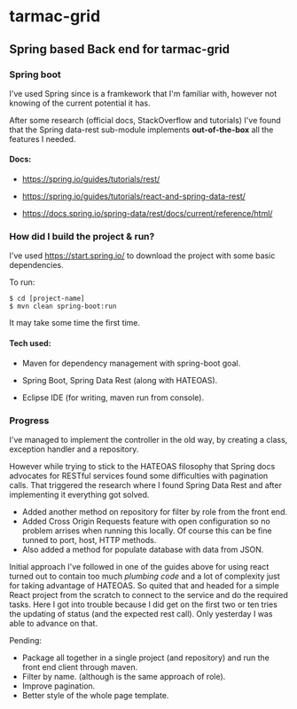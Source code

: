 # tarmac-grid

## Spring based Back end for tarmac-grid

### Spring boot

I've used Spring since is a framkework that I'm familiar with, however not knowing of the current potential it has.

After some research (official docs, StackOverflow and tutorials) I've found that the Spring data-rest sub-module implements **out-of-the-box** all the features I needed.

#### Docs:

* https://spring.io/guides/tutorials/rest/

* https://spring.io/guides/tutorials/react-and-spring-data-rest/

* https://docs.spring.io/spring-data/rest/docs/current/reference/html/

### How did I build the project & run?

I've used https://start.spring.io/ to download the project with some basic dependencies.

To run:

```shell
$ cd [project-name]
$ mvn clean spring-boot:run
```

It may take some time the first time.

#### Tech used:

* Maven for dependency management with spring-boot goal.

* Spring Boot, Spring Data Rest (along with HATEOAS).

* Eclipse IDE (for writing, maven run from console).

### Progress

I've managed to implement the controller in the old way, by creating a class, exception handler and a repository.

However while trying to stick to the HATEOAS filosophy that Spring docs advocates for RESTful services found some difficulties with pagination calls. That triggered the research where I found Spring Data Rest and after implementing it everything got solved.

* Added another method on repository for filter by role from the front end.
* Added Cross Origin Requests feature with open configuration so no problem arrises when running this locally. Of course this can be fine tunned to port, host, HTTP methods.
* Also added a method for populate database with data from JSON.

Initial approach I've followed in one of the guides above for using react turned out to contain too much _plumbing code_ and a lot of complexity just for taking advantage of HATEOAS.
So quited that and headed for a simple React project from the scratch to connect to the service and do the required tasks. Here I got into trouble because I did get on the first two or ten tries the updating of status (and the expected rest call).
Only yesterday I was able to advance on that.

Pending:
* Package all together in a single project (and repository) and run the front end client through maven.
* Filter by name. (although is the same approach of role).
* Improve pagination.
* Better style of the whole page template.
